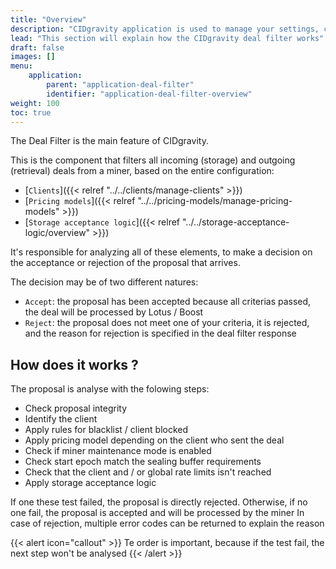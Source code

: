 ```yaml
---
title: "Overview"
description: "CIDgravity application is used to manage your settings, clients and pricing models acceptance rules"
lead: "This section will explain how the CIDgravity deal filter works"
draft: false
images: []
menu:
    application:
        parent: "application-deal-filter"
        identifier: "application-deal-filter-overview"
weight: 100
toc: true
---
```


The Deal Filter is the main feature of CIDgravity.

This is the component that filters all incoming (storage) and outgoing (retrieval) deals from a miner, based on the entire configuration:

- [`Clients`]({{< relref "../../clients/manage-clients" >}})
- [`Pricing models`]({{< relref "../../pricing-models/manage-pricing-models" >}})
- [`Storage acceptance logic`]({{< relref "../../storage-acceptance-logic/overview" >}})

It's responsible for analyzing all of these elements, to make a decision on the acceptance or rejection of the proposal that arrives.

The decision may be of two different natures:

- `Accept`: the proposal has been accepted because all criterias passed, the deal will be processed by Lotus / Boost
- `Reject`: the proposal does not meet one of your criteria, it is rejected, and the reason for rejection is specified in the deal filter response

## How does it works ?

The proposal is analyse with the folowing steps:

- Check proposal integrity
- Identify the client
- Apply rules for blacklist / client blocked
- Apply pricing model depending on the client who sent the deal
- Check if miner maintenance mode is enabled
- Check start epoch match the sealing buffer requirements
- Check that the client and / or global rate limits isn't reached
- Apply storage acceptance logic

If one these test failed, the proposal is directly rejected. Otherwise, if no one fail, the proposal is accepted and will be processed by the miner
In case of rejection, multiple error codes can be returned to explain the reason

{{< alert icon="callout" >}}
Te order is important, because if the test fail, the next step won't be analysed
{{< /alert >}}

